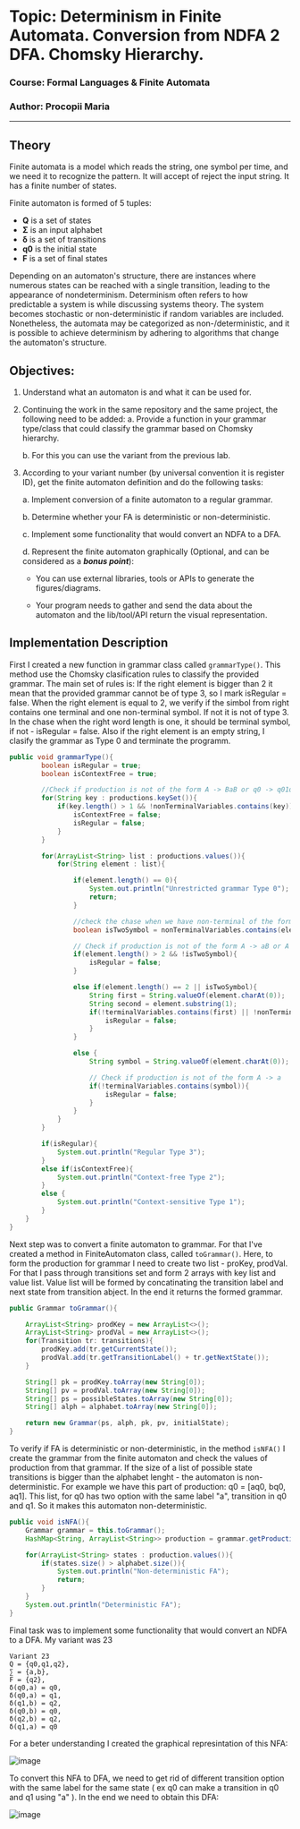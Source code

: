 # Topic: Determinism in Finite Automata. Conversion from NDFA 2 DFA. Chomsky Hierarchy.

### Course: Formal Languages & Finite Automata
### Author: Procopii Maria

----

## Theory

Finite automata is a model which reads the string, one symbol per time, and we need it to recognize the pattern.
It will accept of reject the input string.
It has a finite number of states.

Finite automaton is formed of 5 tuples:
* **Q** is a set of states
* **Σ** is an input alphabet
* **δ** is a set of transitions 
* **q0** is the initial state
* **F** is a set of final states 

Depending on an automaton's structure, there are instances where numerous states can be reached with a single transition, leading to the appearance of nondeterminism. Determinism often refers to how predictable a system is while discussing systems theory. The system becomes stochastic or non-deterministic if random variables are included. Nonetheless, the automata may be categorized as non-/deterministic, and it is possible to achieve determinism by adhering to algorithms that change the automaton's structure.

## Objectives:
1. Understand what an automaton is and what it can be used for.

2. Continuing the work in the same repository and the same project, the following need to be added:
    a. Provide a function in your grammar type/class that could classify the grammar based on Chomsky hierarchy.

    b. For this you can use the variant from the previous lab.

3. According to your variant number (by universal convention it is register ID), get the finite automaton definition and do the following tasks:

    a. Implement conversion of a finite automaton to a regular grammar.

    b. Determine whether your FA is deterministic or non-deterministic.

    c. Implement some functionality that would convert an NDFA to a DFA.
    
    d. Represent the finite automaton graphically (Optional, and can be considered as a __*bonus point*__):
      
    - You can use external libraries, tools or APIs to generate the figures/diagrams.
        
    - Your program needs to gather and send the data about the automaton and the lib/tool/API return the visual representation.

## Implementation Description
First I created a new function in grammar class called `grammarType()`. This method use the Chomsky clasification rules to classify the provided grammar. The main set of rules is:
If the right element is bigger than 2 it mean that the provided grammar cannot be of type 3, so I mark isRegular = false. When the right element is equal to 2, we verify if the simbol from right contains one terminal and one non-terminal symbol. If not it is not of type 3. In the chase when the right word length is one, it should be terminal symbol, if not - isRegular = false. Also if the right element is an empty string, I clasify the grammar as Type 0 and terminate the programm.

```java
public void grammarType(){
        boolean isRegular = true;
        boolean isContextFree = true;

        //Check if production is not of the form A -> BaB or q0 -> q01q0
        for(String key : productions.keySet()){
            if(key.length() > 1 && !nonTerminalVariables.contains(key)){
                isContextFree = false;
                isRegular = false;
            }
        }

        for(ArrayList<String> list : productions.values()){
            for(String element : list){

                if(element.length() == 0){
                    System.out.println("Unrestricted grammar Type 0");
                    return;
                }

                //check the chase when we have non-terminal of the form q1, q0 -> aq1
                boolean isTwoSymbol = nonTerminalVariables.contains(element.substring(1));

                // Check if production is not of the form A -> aB or A -> a
                if(element.length() > 2 && !isTwoSymbol){
                    isRegular = false;
                }

                else if(element.length() == 2 || isTwoSymbol){
                    String first = String.valueOf(element.charAt(0));
                    String second = element.substring(1);
                    if(!terminalVariables.contains(first) || !nonTerminalVariables.contains(second)){
                        isRegular = false;
                    }
                }

                else {
                    String symbol = String.valueOf(element.charAt(0));

                    // Check if production is not of the form A -> a
                    if(!terminalVariables.contains(symbol)){
                        isRegular = false;
                    }
                }
            }
        }

        if(isRegular){
            System.out.println("Regular Type 3");
        }
        else if(isContextFree){
            System.out.println("Context-free Type 2");
        }
        else {
            System.out.println("Context-sensitive Type 1");
        }
    }
}

```
Next step was to convert a finite automaton to grammar. For that I've created a method in FiniteAutomaton class, called `toGrammar()`. Here, to form the production for grammar I need to create two list - proKey, prodVal. For that I pass through transitions set and form 2 arrays with key list and value list. Value list will be formed by concatinating the transition label and next state from transition abject. In the end it returns the formed grammar. 

```java
public Grammar toGrammar(){

    ArrayList<String> prodKey = new ArrayList<>();
    ArrayList<String> prodVal = new ArrayList<>();
    for(Transition tr: transitions){
        prodKey.add(tr.getCurrentState());
        prodVal.add(tr.getTransitionLabel() + tr.getNextState());
    }

    String[] pk = prodKey.toArray(new String[0]);
    String[] pv = prodVal.toArray(new String[0]);
    String[] ps = possibleStates.toArray(new String[0]);
    String[] alph = alphabet.toArray(new String[0]);

    return new Grammar(ps, alph, pk, pv, initialState);
}
```
To verify if FA is deterministic or non-deterministic, in the method `isNFA()` I create the grammar from the finite automaton and check the values of production from that grammar. If the size of a list of possible state transitions is bigger than the alphabet lenght - the automaton is non-deterministic. For example we have this part of production: q0 = [aq0, bq0, aq1]. This list, for q0 has two option with the same label "a", transition in q0 and q1. So it makes this automaton non-deterministic.

```java
public void isNFA(){
    Grammar grammar = this.toGrammar();
    HashMap<String, ArrayList<String>> production = grammar.getProductions();

    for(ArrayList<String> states : production.values()){
        if(states.size() > alphabet.size()){
            System.out.println("Non-deterministic FA");
            return;
        }
    }
    System.out.println("Deterministic FA");
}
```
Final task was to implement some functionality that would convert an NDFA to a DFA. My variant was 23
```
Variant 23
Q = {q0,q1,q2},
∑ = {a,b},
F = {q2},
δ(q0,a) = q0,
δ(q0,a) = q1,
δ(q1,b) = q2,
δ(q0,b) = q0,
δ(q2,b) = q2,
δ(q1,a) = q0
```
For a beter understanding I created the graphical represintation of this NFA:

![image](https://user-images.githubusercontent.com/77497709/223445239-3e015790-4161-4452-b738-9e870caa4e3a.png)

To convert this NFA to DFA, we need to get rid of different transition option with the same label for the same state ( ex q0 can make a transition in q0 and q1 using "a" ).
In the end we need to obtain this DFA:

![image](https://user-images.githubusercontent.com/77497709/223445971-2da0525f-bb6f-4d0f-a52d-40469cf19136.png)


